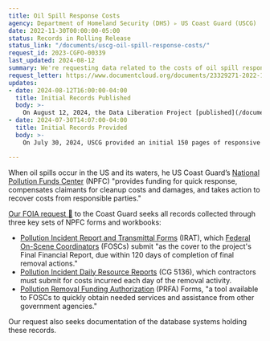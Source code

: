 ```yaml
---
title: Oil Spill Response Costs
agency: Department of Homeland Security (DHS) ▹ US Coast Guard (USCG)
date: 2022-11-30T00:00:00-05:00
status: Records in Rolling Release
status_link: "/documents/uscg-oil-spill-response-costs/"
request_id: 2023-CGFO-00339
last_updated: 2024-08-12
summary: We're requesting data related to the costs of oil spill responses, collected through several Coast Guard forms.
request_letter: https://www.documentcloud.org/documents/23329271-2022-11-30-dhsuscgnpfc-spill-response-form-submissions-foia-request-singer-vine
updates:
- date: 2024-08-12T16:00:00-04:00
  title: Initial Records Published
  body: >-
    On August 12, 2024, the Data Liberation Project [published](/documents/uscg-oil-spill-response-costs/) the initial records it received from USCG, along with descriptions of the documents contained within them.
- date: 2024-07-30T14:07:00-04:00
  title: Initial Records Provided
  body: >-
    On July 30, 2024, USCG provided an initial 150 pages of responsive records and an indication that additional records would be provided on a rolling basis.

---
```


When oil spills occur in the US and its waters, he US Coast Guard’s [National Pollution Funds Center](https://www.uscg.mil/Mariners/National-Pollution-Funds-Center/About-NPFC/) (NPFC) "provides funding for quick response, compensates claimants for cleanup costs and damages, and takes action to recover costs from responsible parties."

[Our FOIA request 📄](https://www.documentcloud.org/documents/23329271-2022-11-30-dhsuscgnpfc-spill-response-form-submissions-foia-request-singer-vine) to the Coast Guard seeks all records collected through three key sets of NPFC forms and workbooks:

- [Pollution Incident Report and Transmittal Forms](https://www.uscg.mil/Mariners/National-Pollution-Funds-Center/Response/Pollution-IRAT/) (IRAT), which [Federal On-Scene Coordinators](https://www.epa.gov/emergency-response/epas-scene-coordinators-oscs) (FOSCs) submit "as the cover to the project's Final Financial Report, due within 120 days of completion of final removal actions." 
- [Pollution Incident Daily Resource Reports](https://www.uscg.mil/Mariners/National-Pollution-Funds-Center/Documentation-Cost/CG5136/) (CG 5136), which contractors must submit for costs incurred each day of the removal activity.
- [Pollution Removal Funding Authorization](https://www.uscg.mil/Mariners/National-Pollution-Funds-Center/Documentation-Cost/PRFAs/) (PRFA) Forms, "a tool available to FOSCs to quickly obtain needed services and assistance from other government agencies."

Our request also seeks documentation of the database systems holding these records.
